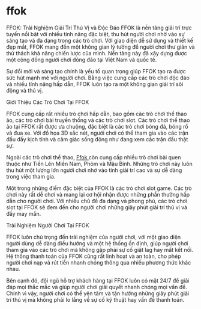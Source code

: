 # ffok
FFOK: Trải Nghiệm Giải Trí Thú Vị và Độc Đáo
FFOK là nền tảng giải trí trực tuyến nổi bật với nhiều tính năng đặc biệt, thu hút người chơi nhờ vào sự sáng tạo và đa dạng trong các trò chơi. Với giao diện dễ sử dụng và thiết kế đẹp mắt, FFOK mang đến một không gian lý tưởng để người chơi thư giãn và thử thách khả năng chiến lược của mình. Nền tảng này đã xây dựng được một cộng đồng người chơi đông đảo tại Việt Nam và quốc tế.

Sự đổi mới và sáng tạo chính là yếu tố quan trọng giúp FFOK tạo ra được sức hút mạnh mẽ với người chơi. Bằng việc cung cấp các trò chơi độc đáo và nhiều tính năng hấp dẫn, FFOK luôn tạo ra một không gian giải trí sôi động và thú vị.

Giới Thiệu Các Trò Chơi Tại FFOK

FFOK cung cấp rất nhiều trò chơi hấp dẫn, bao gồm các trò chơi thể thao ảo, các trò chơi bài truyền thống và các trò chơi slot. Các trò chơi thể thao ảo tại FFOK rất được ưa chuộng, đặc biệt là các trò chơi bóng đá, bóng rổ và đua xe. Với đồ họa 3D sắc nét, người chơi có thể tham gia vào các trận đấu đầy kịch tính và cảm giác sống động như đang xem các trận đấu thật sự.

Ngoài các trò chơi thể thao, <a href="https://ffok.store"> Ffok </a> còn cung cấp nhiều trò chơi bài quen thuộc như Tiến Lên Miền Nam, Phỏm và Mậu Binh. Những trò chơi này luôn thu hút một lượng lớn người chơi nhờ vào tính giải trí cao và sự dễ dàng trong việc tham gia.

Một trong những điểm đặc biệt của FFOK là các trò chơi slot game. Các trò chơi này rất dễ chơi và mang lại cơ hội nhận được những phần thưởng hấp dẫn cho người chơi. Với nhiều chủ đề đa dạng và phong phú, các trò chơi slot tại FFOK sẽ đem đến cho người chơi những giây phút giải trí thú vị và đầy may mắn.

Trải Nghiệm Người Chơi Tại FFOK

FFOK luôn chú trọng đến trải nghiệm của người chơi, với một giao diện người dùng dễ dàng điều hướng và một hệ thống ổn định, giúp người chơi tham gia vào các trò chơi mà không gặp phải sự cố giật lag hay mất kết nối. Hệ thống thanh toán của FFOK cũng rất linh hoạt và an toàn, cho phép người chơi nạp và rút tiền nhanh chóng thông qua nhiều phương thức khác nhau.

Bên cạnh đó, đội ngũ hỗ trợ khách hàng tại FFOK luôn có mặt 24/7 để giải đáp mọi thắc mắc và giúp người chơi giải quyết nhanh chóng mọi vấn đề. Chính vì vậy, người chơi có thể yên tâm và tận hưởng những giây phút giải trí thú vị mà không phải lo lắng về sự cố kỹ thuật hay vấn đề thanh toán.
